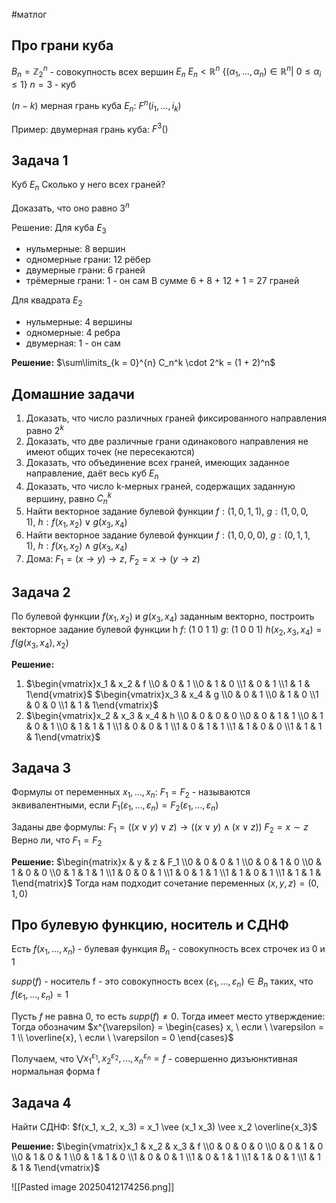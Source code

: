 #матлог 
## Про грани куба
$B_n = \mathbb{Z}_2^n$ - совокупность всех вершин $E_n$
$E_n < \mathbb{R}^n$
$\{(\alpha_1, \dots, \alpha_n) \in \mathbb{R}^n | \ 0 \leq \alpha_i \leq 1 \}$
$n = 3$ - куб

$(n - k)$ мерная грань куба $E_n$:
$F^n(i_1, \dots, i_k)$

Пример: двумерная грань куба:
$F^3()$

## Задача 1
Куб $E_n$
Сколько у него всех граней?

Доказать, что оно равно $3^n$

Решение:
Для куба $E_3$
- нульмерные: 8 вершин
- одномерные грани: 12 рёбер
- двумерные грани: 6 граней
- трёмерные грани: 1 - он сам
В сумме 6 + 8 + 12 + 1 = 27 граней

Для квадрата $E_2$
- нульмерные: 4 вершины
- одномерные: 4 ребра
- двумерная: 1 - он сам

**Решение:**
$\sum\limits_{k = 0}^{n} C_n^k \cdot 2^k = (1 + 2)^n$

## Домашние задачи
1. Доказать, что число различных граней фиксированного направления равно $2^k$
2. Доказать, что две различные грани одинакового направления не имеют общих точек (не пересекаются)
3. Доказать, что объединение всех граней, имеющих заданное направление, даёт весь куб $E_n$
4. Доказать, что число k-мерных граней, содержащих заданную вершину, равно $C_n^k$
5. Найти векторное задание булевой функции $f: (1, 0, 1, 1), \ g: (1, 0, 0, 1), \ h: f(x_1, x_2) \vee g(x_3, x_4)$
6. Найти векторное задание булевой функции $f: (1, 0, 0, 0), \ g: (0, 1, 1, 1), \ h: f(x_1, x_2) \wedge g(x_3, x_4)$
7. Дома: $F_1 = (x \to y) \to z, \ F_2 = x \to (y \to z)$

## Задача 2
По булевой функции $f(x_1, x_2)$ и $g(x_3, x_4)$ заданным векторно, построить векторное задание булевой функции h
$f: \ (1 \ 0 \ 1 \ 1)$
$g: \ (1 \ 0 \ 0 \ 1)$
$h(x_2, x_3, x_4) = f(g(x_3, x_4), x_2)$

**Решение:**
1. $\begin{vmatrix}x_1 & x_2 & f \\0 & 0 & 1 \\0 & 1 & 0 \\1 & 0 & 1 \\1 & 1 & 1\end{vmatrix}$
	$\begin{vmatrix}x_3 & x_4 & g \\0 & 0 & 1 \\0 & 1 & 0 \\1 & 0 & 0 \\1 & 1 & 1\end{vmatrix}$
2. $\begin{vmatrix}x_2 & x_3 & x_4 & h \\0 & 0 & 0 & 0 \\0 & 0 & 1 & 1 \\0 & 1 & 0 & 1 \\0 & 1 & 1 & 1 \\1 & 0 & 0 & 1 \\1 & 0 & 1 & 1 \\1 & 1 & 0 & 0 \\1 & 1 & 1 & 1\end{vmatrix}$
## Задача 3
Формулы от переменных $x_1, \dots, x_n: \ F_1 = F_2$ - называются эквивалентными, если
$F_1(\varepsilon_1, \dots, \varepsilon_n) = F_2(\varepsilon_1, \dots, \varepsilon_n)$


Заданы две формулы:
$F_1 = ((x \vee y) \vee z) \to ((x \vee y) \wedge (x \vee z))$
$F_2 = x \sim z$
Верно ли, что $F_1 = F_2$

**Решение:**
$\begin{matrix}x & y & z & F_1 \\0 & 0 & 0 & 1 \\0 & 0 & 1 & 0 \\0 & 1 & 0 & 0 \\0 & 1 & 1 & 1 \\1 & 0 & 0 & 1 \\1 & 0 & 1 & 1 \\1 & 1 & 0 & 1 \\1 & 1 & 1 & 1\end{matrix}$
Тогда нам подходит сочетание переменных $(x, y, z) = (0, 1, 0)$

## Про булевую функцию, носитель и СДНФ
Есть $f(x_1, \dots, x_n)$ - булевая функция
$B_n$ - совокупность всех строчек из 0 и 1

$supp(f)$ - носитель f - это совокупность всех $(\varepsilon_1, \dots, \varepsilon_n) \in B_n$ таких, что $f(\varepsilon_1, \dots, \varepsilon_n) = 1$

Пусть $f$ не равна 0, то есть $supp(f) \neq 0$. Тогда имеет место утверждение:
Тогда обозначим $x^{\varepsilon} = \begin{cases} x, \ если \ \varepsilon = 1 \\ \overline{x}, \ если \ \varepsilon = 0 \end{cases}$

Получаем, что $\bigvee x_1^{\varepsilon_1}, x_2^{\varepsilon_2}, \dots, x_n^{\varepsilon_n} = f$ - совершенно дизъюнктивная нормальная форма f

## Задача 4
Найти СДНФ: $f(x_1, x_2, x_3) = x_1 \vee (x_1 x_3) \vee x_2 \overline{x_3}$

**Решение:**
$\begin{vmatrix}x_1 & x_2 & x_3 & f \\0 & 0 & 0 & 0 \\0 & 0 & 1 & 0 \\0 & 1 & 0 & 1 \\0 & 1 & 1 & 0 \\1 & 0 & 0 & 1 \\1 & 0 & 1 & 1 \\1 & 1 & 0 & 1 \\1 & 1 & 1 & 1\end{vmatrix}$

![[Pasted image 20250412174256.png]]